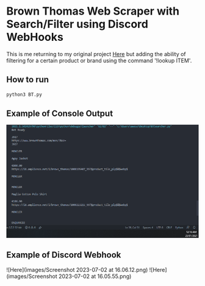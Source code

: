 # Brown Thomas Web Scraper with Search/Filter using Discord WebHooks

This is me returning to my original project [Here](https://github.com/EddieSheehy/Brown-Thomas-Discord-Scraper) but adding the ability of filtering for a certain product or brand using the command '!lookup ITEM'.

## How to run
```bash
python3 BT.py
```

## Example of Console Output
![Here](images/unknown.png)

## Example of Discord Webhook
![Here](images/Screenshot 2023-07-02 at 16.06.12.png)
![Here](images/Screenshot 2023-07-02 at 16.05.55.png)

